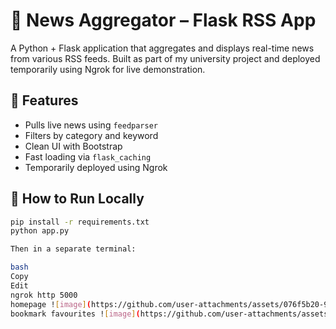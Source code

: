 # 📰 News Aggregator – Flask RSS App

A Python + Flask application that aggregates and displays real-time news from various RSS feeds. Built as part of my university project and deployed temporarily using Ngrok for live demonstration.

## 🚀 Features
- Pulls live news using `feedparser`
- Filters by category and keyword
- Clean UI with Bootstrap
- Fast loading via `flask_caching`
- Temporarily deployed using Ngrok

## 🔧 How to Run Locally

```bash
pip install -r requirements.txt
python app.py

Then in a separate terminal:

bash
Copy
Edit
ngrok http 5000
homepage ![image](https://github.com/user-attachments/assets/076f5b20-971b-43c0-8e58-70278ae40c48)
bookmark favourites ![image](https://github.com/user-attachments/assets/d84bf1e3-8855-4608-9bab-6c935927cfc4)



